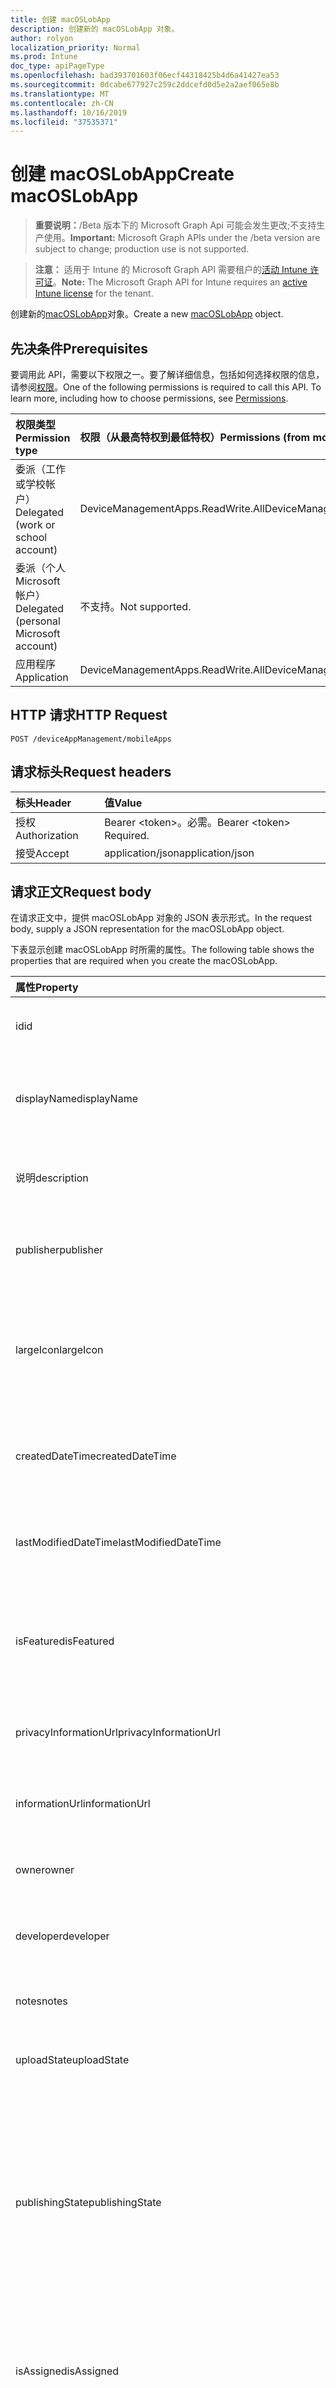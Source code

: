 ```yaml
---
title: 创建 macOSLobApp
description: 创建新的 macOSLobApp 对象。
author: rolyon
localization_priority: Normal
ms.prod: Intune
doc_type: apiPageType
ms.openlocfilehash: bad393701603f06ecf44318425b4d6a41427ea53
ms.sourcegitcommit: 0dcabe677927c259c2ddcefd0d5e2a2aef065e8b
ms.translationtype: MT
ms.contentlocale: zh-CN
ms.lasthandoff: 10/16/2019
ms.locfileid: "37535371"
---
```

# <a name="create-macoslobapp"></a><span data-ttu-id="19af4-103">创建 macOSLobApp</span><span class="sxs-lookup"><span data-stu-id="19af4-103">Create macOSLobApp</span></span>

> <span data-ttu-id="19af4-104">**重要说明：**/Beta 版本下的 Microsoft Graph Api 可能会发生更改;不支持生产使用。</span><span class="sxs-lookup"><span data-stu-id="19af4-104">**Important:** Microsoft Graph APIs under the /beta version are subject to change; production use is not supported.</span></span>

> <span data-ttu-id="19af4-105">**注意：** 适用于 Intune 的 Microsoft Graph API 需要租户的[活动 Intune 许可证](https://go.microsoft.com/fwlink/?linkid=839381)。</span><span class="sxs-lookup"><span data-stu-id="19af4-105">**Note:** The Microsoft Graph API for Intune requires an [active Intune license](https://go.microsoft.com/fwlink/?linkid=839381) for the tenant.</span></span>

<span data-ttu-id="19af4-106">创建新的[macOSLobApp](../resources/intune-apps-macoslobapp.md)对象。</span><span class="sxs-lookup"><span data-stu-id="19af4-106">Create a new [macOSLobApp](../resources/intune-apps-macoslobapp.md) object.</span></span>

## <a name="prerequisites"></a><span data-ttu-id="19af4-107">先决条件</span><span class="sxs-lookup"><span data-stu-id="19af4-107">Prerequisites</span></span>
<span data-ttu-id="19af4-p101">要调用此 API，需要以下权限之一。要了解详细信息，包括如何选择权限的信息，请参阅[权限](/graph/permissions-reference)。</span><span class="sxs-lookup"><span data-stu-id="19af4-p101">One of the following permissions is required to call this API. To learn more, including how to choose permissions, see [Permissions](/graph/permissions-reference).</span></span>

|<span data-ttu-id="19af4-110">权限类型</span><span class="sxs-lookup"><span data-stu-id="19af4-110">Permission type</span></span>|<span data-ttu-id="19af4-111">权限（从最高特权到最低特权）</span><span class="sxs-lookup"><span data-stu-id="19af4-111">Permissions (from most to least privileged)</span></span>|
|:---|:---|
|<span data-ttu-id="19af4-112">委派（工作或学校帐户）</span><span class="sxs-lookup"><span data-stu-id="19af4-112">Delegated (work or school account)</span></span>|<span data-ttu-id="19af4-113">DeviceManagementApps.ReadWrite.All</span><span class="sxs-lookup"><span data-stu-id="19af4-113">DeviceManagementApps.ReadWrite.All</span></span>|
|<span data-ttu-id="19af4-114">委派（个人 Microsoft 帐户）</span><span class="sxs-lookup"><span data-stu-id="19af4-114">Delegated (personal Microsoft account)</span></span>|<span data-ttu-id="19af4-115">不支持。</span><span class="sxs-lookup"><span data-stu-id="19af4-115">Not supported.</span></span>|
|<span data-ttu-id="19af4-116">应用程序</span><span class="sxs-lookup"><span data-stu-id="19af4-116">Application</span></span>|<span data-ttu-id="19af4-117">DeviceManagementApps.ReadWrite.All</span><span class="sxs-lookup"><span data-stu-id="19af4-117">DeviceManagementApps.ReadWrite.All</span></span>|

## <a name="http-request"></a><span data-ttu-id="19af4-118">HTTP 请求</span><span class="sxs-lookup"><span data-stu-id="19af4-118">HTTP Request</span></span>
<!-- {
  "blockType": "ignored"
}
-->
``` http
POST /deviceAppManagement/mobileApps
```

## <a name="request-headers"></a><span data-ttu-id="19af4-119">请求标头</span><span class="sxs-lookup"><span data-stu-id="19af4-119">Request headers</span></span>
|<span data-ttu-id="19af4-120">标头</span><span class="sxs-lookup"><span data-stu-id="19af4-120">Header</span></span>|<span data-ttu-id="19af4-121">值</span><span class="sxs-lookup"><span data-stu-id="19af4-121">Value</span></span>|
|:---|:---|
|<span data-ttu-id="19af4-122">授权</span><span class="sxs-lookup"><span data-stu-id="19af4-122">Authorization</span></span>|<span data-ttu-id="19af4-123">Bearer &lt;token&gt;。必需。</span><span class="sxs-lookup"><span data-stu-id="19af4-123">Bearer &lt;token&gt; Required.</span></span>|
|<span data-ttu-id="19af4-124">接受</span><span class="sxs-lookup"><span data-stu-id="19af4-124">Accept</span></span>|<span data-ttu-id="19af4-125">application/json</span><span class="sxs-lookup"><span data-stu-id="19af4-125">application/json</span></span>|

## <a name="request-body"></a><span data-ttu-id="19af4-126">请求正文</span><span class="sxs-lookup"><span data-stu-id="19af4-126">Request body</span></span>
<span data-ttu-id="19af4-127">在请求正文中，提供 macOSLobApp 对象的 JSON 表示形式。</span><span class="sxs-lookup"><span data-stu-id="19af4-127">In the request body, supply a JSON representation for the macOSLobApp object.</span></span>

<span data-ttu-id="19af4-128">下表显示创建 macOSLobApp 时所需的属性。</span><span class="sxs-lookup"><span data-stu-id="19af4-128">The following table shows the properties that are required when you create the macOSLobApp.</span></span>

|<span data-ttu-id="19af4-129">属性</span><span class="sxs-lookup"><span data-stu-id="19af4-129">Property</span></span>|<span data-ttu-id="19af4-130">类型</span><span class="sxs-lookup"><span data-stu-id="19af4-130">Type</span></span>|<span data-ttu-id="19af4-131">说明</span><span class="sxs-lookup"><span data-stu-id="19af4-131">Description</span></span>|
|:---|:---|:---|
|<span data-ttu-id="19af4-132">id</span><span class="sxs-lookup"><span data-stu-id="19af4-132">id</span></span>|<span data-ttu-id="19af4-133">字符串</span><span class="sxs-lookup"><span data-stu-id="19af4-133">String</span></span>|<span data-ttu-id="19af4-134">实体的键。</span><span class="sxs-lookup"><span data-stu-id="19af4-134">Key of the entity.</span></span> <span data-ttu-id="19af4-135">继承自 [mobileApp](../resources/intune-shared-mobileapp.md)</span><span class="sxs-lookup"><span data-stu-id="19af4-135">Inherited from [mobileApp](../resources/intune-shared-mobileapp.md)</span></span>|
|<span data-ttu-id="19af4-136">displayName</span><span class="sxs-lookup"><span data-stu-id="19af4-136">displayName</span></span>|<span data-ttu-id="19af4-137">字符串</span><span class="sxs-lookup"><span data-stu-id="19af4-137">String</span></span>|<span data-ttu-id="19af4-138">管理员提供或导入的应用标题。</span><span class="sxs-lookup"><span data-stu-id="19af4-138">The admin provided or imported title of the app.</span></span> <span data-ttu-id="19af4-139">继承自 [mobileApp](../resources/intune-shared-mobileapp.md)</span><span class="sxs-lookup"><span data-stu-id="19af4-139">Inherited from [mobileApp](../resources/intune-shared-mobileapp.md)</span></span>|
|<span data-ttu-id="19af4-140">说明</span><span class="sxs-lookup"><span data-stu-id="19af4-140">description</span></span>|<span data-ttu-id="19af4-141">字符串</span><span class="sxs-lookup"><span data-stu-id="19af4-141">String</span></span>|<span data-ttu-id="19af4-142">应用的说明。</span><span class="sxs-lookup"><span data-stu-id="19af4-142">The description of the app.</span></span> <span data-ttu-id="19af4-143">继承自 [mobileApp](../resources/intune-shared-mobileapp.md)</span><span class="sxs-lookup"><span data-stu-id="19af4-143">Inherited from [mobileApp](../resources/intune-shared-mobileapp.md)</span></span>|
|<span data-ttu-id="19af4-144">publisher</span><span class="sxs-lookup"><span data-stu-id="19af4-144">publisher</span></span>|<span data-ttu-id="19af4-145">字符串</span><span class="sxs-lookup"><span data-stu-id="19af4-145">String</span></span>|<span data-ttu-id="19af4-146">应用的发布者。</span><span class="sxs-lookup"><span data-stu-id="19af4-146">The publisher of the app.</span></span> <span data-ttu-id="19af4-147">继承自 [mobileApp](../resources/intune-shared-mobileapp.md)</span><span class="sxs-lookup"><span data-stu-id="19af4-147">Inherited from [mobileApp](../resources/intune-shared-mobileapp.md)</span></span>|
|<span data-ttu-id="19af4-148">largeIcon</span><span class="sxs-lookup"><span data-stu-id="19af4-148">largeIcon</span></span>|[<span data-ttu-id="19af4-149">mimeContent</span><span class="sxs-lookup"><span data-stu-id="19af4-149">mimeContent</span></span>](../resources/intune-shared-mimecontent.md)|<span data-ttu-id="19af4-150">要显示在应用详细信息中并用于图标上传的大图标。</span><span class="sxs-lookup"><span data-stu-id="19af4-150">The large icon, to be displayed in the app details and used for upload of the icon.</span></span> <span data-ttu-id="19af4-151">继承自 [mobileApp](../resources/intune-shared-mobileapp.md)</span><span class="sxs-lookup"><span data-stu-id="19af4-151">Inherited from [mobileApp](../resources/intune-shared-mobileapp.md)</span></span>|
|<span data-ttu-id="19af4-152">createdDateTime</span><span class="sxs-lookup"><span data-stu-id="19af4-152">createdDateTime</span></span>|<span data-ttu-id="19af4-153">DateTimeOffset</span><span class="sxs-lookup"><span data-stu-id="19af4-153">DateTimeOffset</span></span>|<span data-ttu-id="19af4-154">创建应用的日期和时间。</span><span class="sxs-lookup"><span data-stu-id="19af4-154">The date and time the app was created.</span></span> <span data-ttu-id="19af4-155">继承自 [mobileApp](../resources/intune-shared-mobileapp.md)</span><span class="sxs-lookup"><span data-stu-id="19af4-155">Inherited from [mobileApp](../resources/intune-shared-mobileapp.md)</span></span>|
|<span data-ttu-id="19af4-156">lastModifiedDateTime</span><span class="sxs-lookup"><span data-stu-id="19af4-156">lastModifiedDateTime</span></span>|<span data-ttu-id="19af4-157">DateTimeOffset</span><span class="sxs-lookup"><span data-stu-id="19af4-157">DateTimeOffset</span></span>|<span data-ttu-id="19af4-158">上次修改应用的日期和时间。</span><span class="sxs-lookup"><span data-stu-id="19af4-158">The date and time the app was last modified.</span></span> <span data-ttu-id="19af4-159">继承自 [mobileApp](../resources/intune-shared-mobileapp.md)</span><span class="sxs-lookup"><span data-stu-id="19af4-159">Inherited from [mobileApp](../resources/intune-shared-mobileapp.md)</span></span>|
|<span data-ttu-id="19af4-160">isFeatured</span><span class="sxs-lookup"><span data-stu-id="19af4-160">isFeatured</span></span>|<span data-ttu-id="19af4-161">Boolean</span><span class="sxs-lookup"><span data-stu-id="19af4-161">Boolean</span></span>|<span data-ttu-id="19af4-162">指示应用是否被管理员标记为特色的值。继承自 [mobileApp](../resources/intune-shared-mobileapp.md)</span><span class="sxs-lookup"><span data-stu-id="19af4-162">The value indicating whether the app is marked as featured by the admin. Inherited from [mobileApp](../resources/intune-shared-mobileapp.md)</span></span>|
|<span data-ttu-id="19af4-163">privacyInformationUrl</span><span class="sxs-lookup"><span data-stu-id="19af4-163">privacyInformationUrl</span></span>|<span data-ttu-id="19af4-164">字符串</span><span class="sxs-lookup"><span data-stu-id="19af4-164">String</span></span>|<span data-ttu-id="19af4-165">隐私声明 URL。</span><span class="sxs-lookup"><span data-stu-id="19af4-165">The privacy statement Url.</span></span> <span data-ttu-id="19af4-166">继承自 [mobileApp](../resources/intune-shared-mobileapp.md)</span><span class="sxs-lookup"><span data-stu-id="19af4-166">Inherited from [mobileApp](../resources/intune-shared-mobileapp.md)</span></span>|
|<span data-ttu-id="19af4-167">informationUrl</span><span class="sxs-lookup"><span data-stu-id="19af4-167">informationUrl</span></span>|<span data-ttu-id="19af4-168">字符串</span><span class="sxs-lookup"><span data-stu-id="19af4-168">String</span></span>|<span data-ttu-id="19af4-169">详细信息 URL。</span><span class="sxs-lookup"><span data-stu-id="19af4-169">The more information Url.</span></span> <span data-ttu-id="19af4-170">继承自 [mobileApp](../resources/intune-shared-mobileapp.md)</span><span class="sxs-lookup"><span data-stu-id="19af4-170">Inherited from [mobileApp](../resources/intune-shared-mobileapp.md)</span></span>|
|<span data-ttu-id="19af4-171">owner</span><span class="sxs-lookup"><span data-stu-id="19af4-171">owner</span></span>|<span data-ttu-id="19af4-172">String</span><span class="sxs-lookup"><span data-stu-id="19af4-172">String</span></span>|<span data-ttu-id="19af4-173">应用的所有者。</span><span class="sxs-lookup"><span data-stu-id="19af4-173">The owner of the app.</span></span> <span data-ttu-id="19af4-174">继承自 [mobileApp](../resources/intune-shared-mobileapp.md)</span><span class="sxs-lookup"><span data-stu-id="19af4-174">Inherited from [mobileApp](../resources/intune-shared-mobileapp.md)</span></span>|
|<span data-ttu-id="19af4-175">developer</span><span class="sxs-lookup"><span data-stu-id="19af4-175">developer</span></span>|<span data-ttu-id="19af4-176">字符串</span><span class="sxs-lookup"><span data-stu-id="19af4-176">String</span></span>|<span data-ttu-id="19af4-177">应用的开发者。</span><span class="sxs-lookup"><span data-stu-id="19af4-177">The developer of the app.</span></span> <span data-ttu-id="19af4-178">继承自 [mobileApp](../resources/intune-shared-mobileapp.md)</span><span class="sxs-lookup"><span data-stu-id="19af4-178">Inherited from [mobileApp](../resources/intune-shared-mobileapp.md)</span></span>|
|<span data-ttu-id="19af4-179">notes</span><span class="sxs-lookup"><span data-stu-id="19af4-179">notes</span></span>|<span data-ttu-id="19af4-180">字符串</span><span class="sxs-lookup"><span data-stu-id="19af4-180">String</span></span>|<span data-ttu-id="19af4-181">应用的备注。</span><span class="sxs-lookup"><span data-stu-id="19af4-181">Notes for the app.</span></span> <span data-ttu-id="19af4-182">继承自 [mobileApp](../resources/intune-shared-mobileapp.md)</span><span class="sxs-lookup"><span data-stu-id="19af4-182">Inherited from [mobileApp](../resources/intune-shared-mobileapp.md)</span></span>|
|<span data-ttu-id="19af4-183">uploadState</span><span class="sxs-lookup"><span data-stu-id="19af4-183">uploadState</span></span>|<span data-ttu-id="19af4-184">Int32</span><span class="sxs-lookup"><span data-stu-id="19af4-184">Int32</span></span>|<span data-ttu-id="19af4-185">上载状态。</span><span class="sxs-lookup"><span data-stu-id="19af4-185">The upload state.</span></span> <span data-ttu-id="19af4-186">继承自 [mobileApp](../resources/intune-shared-mobileapp.md)</span><span class="sxs-lookup"><span data-stu-id="19af4-186">Inherited from [mobileApp](../resources/intune-shared-mobileapp.md)</span></span>|
|<span data-ttu-id="19af4-187">publishingState</span><span class="sxs-lookup"><span data-stu-id="19af4-187">publishingState</span></span>|[<span data-ttu-id="19af4-188">mobileAppPublishingState</span><span class="sxs-lookup"><span data-stu-id="19af4-188">mobileAppPublishingState</span></span>](../resources/intune-apps-mobileapppublishingstate.md)|<span data-ttu-id="19af4-189">应用的发布状态。</span><span class="sxs-lookup"><span data-stu-id="19af4-189">The publishing state for the app.</span></span> <span data-ttu-id="19af4-190">除非应用已发布，否则无法分配应用。</span><span class="sxs-lookup"><span data-stu-id="19af4-190">The app cannot be assigned unless the app is published.</span></span> <span data-ttu-id="19af4-191">继承自[mobileApp](../resources/intune-shared-mobileapp.md)。</span><span class="sxs-lookup"><span data-stu-id="19af4-191">Inherited from [mobileApp](../resources/intune-shared-mobileapp.md).</span></span> <span data-ttu-id="19af4-192">可取值为：`notPublished`、`processing`、`published`。</span><span class="sxs-lookup"><span data-stu-id="19af4-192">Possible values are: `notPublished`, `processing`, `published`.</span></span>|
|<span data-ttu-id="19af4-193">isAssigned</span><span class="sxs-lookup"><span data-stu-id="19af4-193">isAssigned</span></span>|<span data-ttu-id="19af4-194">Boolean</span><span class="sxs-lookup"><span data-stu-id="19af4-194">Boolean</span></span>|<span data-ttu-id="19af4-195">指示是否至少向一个组分配了应用程序的值。</span><span class="sxs-lookup"><span data-stu-id="19af4-195">The value indicating whether the app is assigned to at least one group.</span></span> <span data-ttu-id="19af4-196">继承自 [mobileApp](../resources/intune-shared-mobileapp.md)</span><span class="sxs-lookup"><span data-stu-id="19af4-196">Inherited from [mobileApp](../resources/intune-shared-mobileapp.md)</span></span>|
|<span data-ttu-id="19af4-197">roleScopeTagIds</span><span class="sxs-lookup"><span data-stu-id="19af4-197">roleScopeTagIds</span></span>|<span data-ttu-id="19af4-198">String 集合</span><span class="sxs-lookup"><span data-stu-id="19af4-198">String collection</span></span>|<span data-ttu-id="19af4-199">此移动应用的作用域标记 id 列表。</span><span class="sxs-lookup"><span data-stu-id="19af4-199">List of scope tag ids for this mobile app.</span></span> <span data-ttu-id="19af4-200">继承自 [mobileApp](../resources/intune-shared-mobileapp.md)</span><span class="sxs-lookup"><span data-stu-id="19af4-200">Inherited from [mobileApp](../resources/intune-shared-mobileapp.md)</span></span>|
|<span data-ttu-id="19af4-201">dependentAppCount</span><span class="sxs-lookup"><span data-stu-id="19af4-201">dependentAppCount</span></span>|<span data-ttu-id="19af4-202">Int32</span><span class="sxs-lookup"><span data-stu-id="19af4-202">Int32</span></span>|<span data-ttu-id="19af4-203">子应用程序的依赖项总数。</span><span class="sxs-lookup"><span data-stu-id="19af4-203">The total number of dependencies the child app has.</span></span> <span data-ttu-id="19af4-204">继承自 [mobileApp](../resources/intune-shared-mobileapp.md)</span><span class="sxs-lookup"><span data-stu-id="19af4-204">Inherited from [mobileApp](../resources/intune-shared-mobileapp.md)</span></span>|
|<span data-ttu-id="19af4-205">committedContentVersion</span><span class="sxs-lookup"><span data-stu-id="19af4-205">committedContentVersion</span></span>|<span data-ttu-id="19af4-206">字符串</span><span class="sxs-lookup"><span data-stu-id="19af4-206">String</span></span>|<span data-ttu-id="19af4-207">内部提交的内容版本。</span><span class="sxs-lookup"><span data-stu-id="19af4-207">The internal committed content version.</span></span> <span data-ttu-id="19af4-208">继承自 [mobileLobApp](../resources/intune-apps-mobilelobapp.md)</span><span class="sxs-lookup"><span data-stu-id="19af4-208">Inherited from [mobileLobApp](../resources/intune-apps-mobilelobapp.md)</span></span>|
|<span data-ttu-id="19af4-209">fileName</span><span class="sxs-lookup"><span data-stu-id="19af4-209">fileName</span></span>|<span data-ttu-id="19af4-210">String</span><span class="sxs-lookup"><span data-stu-id="19af4-210">String</span></span>|<span data-ttu-id="19af4-211">主 Lob 应用程序文件的名称。</span><span class="sxs-lookup"><span data-stu-id="19af4-211">The name of the main Lob application file.</span></span> <span data-ttu-id="19af4-212">继承自 [mobileLobApp](../resources/intune-apps-mobilelobapp.md)</span><span class="sxs-lookup"><span data-stu-id="19af4-212">Inherited from [mobileLobApp](../resources/intune-apps-mobilelobapp.md)</span></span>|
|<span data-ttu-id="19af4-213">size</span><span class="sxs-lookup"><span data-stu-id="19af4-213">size</span></span>|<span data-ttu-id="19af4-214">Int64</span><span class="sxs-lookup"><span data-stu-id="19af4-214">Int64</span></span>|<span data-ttu-id="19af4-215">总大小，包括所有已上传文件。</span><span class="sxs-lookup"><span data-stu-id="19af4-215">The total size, including all uploaded files.</span></span> <span data-ttu-id="19af4-216">继承自 [mobileLobApp](../resources/intune-apps-mobilelobapp.md)</span><span class="sxs-lookup"><span data-stu-id="19af4-216">Inherited from [mobileLobApp](../resources/intune-apps-mobilelobapp.md)</span></span>|
|<span data-ttu-id="19af4-217">bundleId</span><span class="sxs-lookup"><span data-stu-id="19af4-217">bundleId</span></span>|<span data-ttu-id="19af4-218">字符串</span><span class="sxs-lookup"><span data-stu-id="19af4-218">String</span></span>|<span data-ttu-id="19af4-219">捆绑包 id。</span><span class="sxs-lookup"><span data-stu-id="19af4-219">The bundle id.</span></span>|
|<span data-ttu-id="19af4-220">minimumSupportedOperatingSystem</span><span class="sxs-lookup"><span data-stu-id="19af4-220">minimumSupportedOperatingSystem</span></span>|[<span data-ttu-id="19af4-221">macOSMinimumOperatingSystem</span><span class="sxs-lookup"><span data-stu-id="19af4-221">macOSMinimumOperatingSystem</span></span>](../resources/intune-apps-macosminimumoperatingsystem.md)|<span data-ttu-id="19af4-222">最低适用操作系统的值。</span><span class="sxs-lookup"><span data-stu-id="19af4-222">The value for the minimum applicable operating system.</span></span>|
|<span data-ttu-id="19af4-223">buildNumber</span><span class="sxs-lookup"><span data-stu-id="19af4-223">buildNumber</span></span>|<span data-ttu-id="19af4-224">String</span><span class="sxs-lookup"><span data-stu-id="19af4-224">String</span></span>|<span data-ttu-id="19af4-225">MacOS 业务线（LoB）应用的内部版本号。</span><span class="sxs-lookup"><span data-stu-id="19af4-225">The build number of MacOS Line of Business (LoB) app.</span></span>|
|<span data-ttu-id="19af4-226">versionNumber</span><span class="sxs-lookup"><span data-stu-id="19af4-226">versionNumber</span></span>|<span data-ttu-id="19af4-227">字符串</span><span class="sxs-lookup"><span data-stu-id="19af4-227">String</span></span>|<span data-ttu-id="19af4-228">MacOS 业务线（LoB）应用的版本号。</span><span class="sxs-lookup"><span data-stu-id="19af4-228">The version number of MacOS Line of Business (LoB) app.</span></span>|
|<span data-ttu-id="19af4-229">childApps</span><span class="sxs-lookup"><span data-stu-id="19af4-229">childApps</span></span>|<span data-ttu-id="19af4-230">[macOSLobChildApp](../resources/intune-apps-macoslobchildapp.md)集合</span><span class="sxs-lookup"><span data-stu-id="19af4-230">[macOSLobChildApp](../resources/intune-apps-macoslobchildapp.md) collection</span></span>|<span data-ttu-id="19af4-231">此捆绑包包中的应用程序列表</span><span class="sxs-lookup"><span data-stu-id="19af4-231">The app list in this bundle package</span></span>|
|<span data-ttu-id="19af4-232">identityVersion</span><span class="sxs-lookup"><span data-stu-id="19af4-232">identityVersion</span></span>|<span data-ttu-id="19af4-233">String</span><span class="sxs-lookup"><span data-stu-id="19af4-233">String</span></span>|<span data-ttu-id="19af4-234">标识版本。</span><span class="sxs-lookup"><span data-stu-id="19af4-234">The identity version.</span></span>|
|<span data-ttu-id="19af4-235">md5HashChunkSize</span><span class="sxs-lookup"><span data-stu-id="19af4-235">md5HashChunkSize</span></span>|<span data-ttu-id="19af4-236">Int32</span><span class="sxs-lookup"><span data-stu-id="19af4-236">Int32</span></span>|<span data-ttu-id="19af4-237">MD5 哈希的块大小</span><span class="sxs-lookup"><span data-stu-id="19af4-237">The chunk size for MD5 hash</span></span>|
|<span data-ttu-id="19af4-238">md5Hash</span><span class="sxs-lookup"><span data-stu-id="19af4-238">md5Hash</span></span>|<span data-ttu-id="19af4-239">String 集合</span><span class="sxs-lookup"><span data-stu-id="19af4-239">String collection</span></span>|<span data-ttu-id="19af4-240">MD5 哈希代码</span><span class="sxs-lookup"><span data-stu-id="19af4-240">The MD5 hash codes</span></span>|
|<span data-ttu-id="19af4-241">ignoreVersionDetection</span><span class="sxs-lookup"><span data-stu-id="19af4-241">ignoreVersionDetection</span></span>|<span data-ttu-id="19af4-242">Boolean</span><span class="sxs-lookup"><span data-stu-id="19af4-242">Boolean</span></span>|<span data-ttu-id="19af4-243">控制应用的版本是否将用于检测安装在设备上的应用的布尔值。</span><span class="sxs-lookup"><span data-stu-id="19af4-243">A boolean to control whether the app's version will be used to detect the app after it is installed on a device.</span></span> <span data-ttu-id="19af4-244">对于使用自我更新功能的 macOS 业务线（LoB）应用，请将此设置为 true。</span><span class="sxs-lookup"><span data-stu-id="19af4-244">Set this to true for macOS Line of Business (LoB) apps that use a self update feature.</span></span>|



## <a name="response"></a><span data-ttu-id="19af4-245">响应</span><span class="sxs-lookup"><span data-stu-id="19af4-245">Response</span></span>
<span data-ttu-id="19af4-246">如果成功，此方法在响应`201 Created`正文中返回响应代码和[macOSLobApp](../resources/intune-apps-macoslobapp.md)对象。</span><span class="sxs-lookup"><span data-stu-id="19af4-246">If successful, this method returns a `201 Created` response code and a [macOSLobApp](../resources/intune-apps-macoslobapp.md) object in the response body.</span></span>

## <a name="example"></a><span data-ttu-id="19af4-247">示例</span><span class="sxs-lookup"><span data-stu-id="19af4-247">Example</span></span>

### <a name="request"></a><span data-ttu-id="19af4-248">请求</span><span class="sxs-lookup"><span data-stu-id="19af4-248">Request</span></span>
<span data-ttu-id="19af4-249">下面是一个请求示例。</span><span class="sxs-lookup"><span data-stu-id="19af4-249">Here is an example of the request.</span></span>
``` http
POST https://graph.microsoft.com/beta/deviceAppManagement/mobileApps
Content-type: application/json
Content-length: 1616

{
  "@odata.type": "#microsoft.graph.macOSLobApp",
  "displayName": "Display Name value",
  "description": "Description value",
  "publisher": "Publisher value",
  "largeIcon": {
    "@odata.type": "microsoft.graph.mimeContent",
    "type": "Type value",
    "value": "dmFsdWU="
  },
  "isFeatured": true,
  "privacyInformationUrl": "https://example.com/privacyInformationUrl/",
  "informationUrl": "https://example.com/informationUrl/",
  "owner": "Owner value",
  "developer": "Developer value",
  "notes": "Notes value",
  "uploadState": 11,
  "publishingState": "processing",
  "isAssigned": true,
  "roleScopeTagIds": [
    "Role Scope Tag Ids value"
  ],
  "dependentAppCount": 1,
  "committedContentVersion": "Committed Content Version value",
  "fileName": "File Name value",
  "size": 4,
  "bundleId": "Bundle Id value",
  "minimumSupportedOperatingSystem": {
    "@odata.type": "microsoft.graph.macOSMinimumOperatingSystem",
    "v10_7": true,
    "v10_8": true,
    "v10_9": true,
    "v10_10": true,
    "v10_11": true,
    "v10_12": true,
    "v10_13": true,
    "v10_14": true,
    "v10_15": true
  },
  "buildNumber": "Build Number value",
  "versionNumber": "Version Number value",
  "childApps": [
    {
      "@odata.type": "microsoft.graph.macOSLobChildApp",
      "bundleId": "Bundle Id value",
      "buildNumber": "Build Number value",
      "versionNumber": "Version Number value"
    }
  ],
  "identityVersion": "Identity Version value",
  "md5HashChunkSize": 0,
  "md5Hash": [
    "Md5Hash value"
  ],
  "ignoreVersionDetection": true
}
```

### <a name="response"></a><span data-ttu-id="19af4-250">响应</span><span class="sxs-lookup"><span data-stu-id="19af4-250">Response</span></span>
<span data-ttu-id="19af4-p123">下面是一个响应示例。注意：为了简单起见，可能会将此处所示的响应对象截断。将从实际调用中返回所有属性。</span><span class="sxs-lookup"><span data-stu-id="19af4-p123">Here is an example of the response. Note: The response object shown here may be truncated for brevity. All of the properties will be returned from an actual call.</span></span>
``` http
HTTP/1.1 201 Created
Content-Type: application/json
Content-Length: 1788

{
  "@odata.type": "#microsoft.graph.macOSLobApp",
  "id": "7be9250a-250a-7be9-0a25-e97b0a25e97b",
  "displayName": "Display Name value",
  "description": "Description value",
  "publisher": "Publisher value",
  "largeIcon": {
    "@odata.type": "microsoft.graph.mimeContent",
    "type": "Type value",
    "value": "dmFsdWU="
  },
  "createdDateTime": "2017-01-01T00:02:43.5775965-08:00",
  "lastModifiedDateTime": "2017-01-01T00:00:35.1329464-08:00",
  "isFeatured": true,
  "privacyInformationUrl": "https://example.com/privacyInformationUrl/",
  "informationUrl": "https://example.com/informationUrl/",
  "owner": "Owner value",
  "developer": "Developer value",
  "notes": "Notes value",
  "uploadState": 11,
  "publishingState": "processing",
  "isAssigned": true,
  "roleScopeTagIds": [
    "Role Scope Tag Ids value"
  ],
  "dependentAppCount": 1,
  "committedContentVersion": "Committed Content Version value",
  "fileName": "File Name value",
  "size": 4,
  "bundleId": "Bundle Id value",
  "minimumSupportedOperatingSystem": {
    "@odata.type": "microsoft.graph.macOSMinimumOperatingSystem",
    "v10_7": true,
    "v10_8": true,
    "v10_9": true,
    "v10_10": true,
    "v10_11": true,
    "v10_12": true,
    "v10_13": true,
    "v10_14": true,
    "v10_15": true
  },
  "buildNumber": "Build Number value",
  "versionNumber": "Version Number value",
  "childApps": [
    {
      "@odata.type": "microsoft.graph.macOSLobChildApp",
      "bundleId": "Bundle Id value",
      "buildNumber": "Build Number value",
      "versionNumber": "Version Number value"
    }
  ],
  "identityVersion": "Identity Version value",
  "md5HashChunkSize": 0,
  "md5Hash": [
    "Md5Hash value"
  ],
  "ignoreVersionDetection": true
}
```






